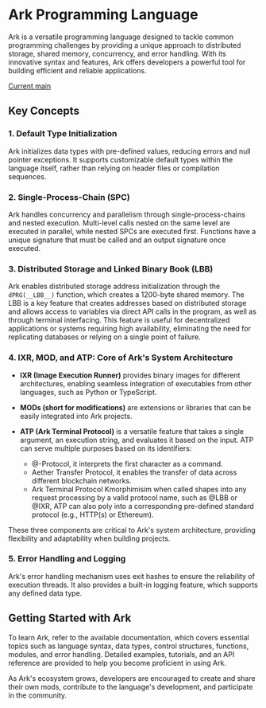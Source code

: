 # Ark Programming Language

Ark is a versatile programming language designed to tackle common programming challenges by providing a unique approach to distributed storage, shared memory, concurrency, and error handling. With its innovative syntax and features, Ark offers developers a powerful tool for building efficient and reliable applications.

[Current main](./.@/mods/base/main)

## Key Concepts

### 1. Default Type Initialization
Ark initializes data types with pre-defined values, reducing errors and null pointer exceptions. It supports customizable default types within the language itself, rather than relying on header files or compilation sequences.

### 2. Single-Process-Chain (SPC)
Ark handles concurrency and parallelism through single-process-chains and nested execution. Multi-level calls nested on the same level are executed in parallel, while nested SPCs are executed first. Functions have a unique signature that must be called and an output signature once executed.

### 3. Distributed Storage and Linked Binary Book (LBB)
Ark enables distributed storage address initialization through the `dPRG(__LBB__)` function, which creates a 1200-byte shared memory. The LBB is a key feature that creates addresses based on distributed storage and allows access to variables via direct API calls in the program, as well as through terminal interfacing. This feature is useful for decentralized applications or systems requiring high availability, eliminating the need for replicating databases or relying on a single point of failure.

### 4. IXR, MOD, and ATP: Core of Ark's System Architecture
- **IXR (Image Execution Runner)** provides binary images for different architectures, enabling seamless integration of executables from other languages, such as Python or TypeScript.     

- **MODs (short for modifications)** are extensions or libraries that can be easily integrated into Ark projects.       

- **ATP (Ark Terminal Protocol)** is a versatile feature that takes a single argument, an execution string, and evaluates it based on the  input. ATP can serve multiple purposes based on its identifiers:
  - @-Protocol, it interprets the first character as a command.
  - Aether Transfer Protocol, it enables the transfer of data across different blockchain networks.
  - Ark Terminal Protocol Kmorphimisim when called shapes into any request processing by a valid protocol name, such as @LBB or @IXR, ATP can also poly into a corresponding pre-defined standard protocol (e.g., HTTP(s) or Ethereum).

These three components are critical to Ark's system architecture, providing flexibility and adaptability when building projects.

### 5. Error Handling and Logging
Ark's error handling mechanism uses exit hashes to ensure the reliability of execution threads. It also provides a built-in logging feature, which supports any defined data type.

## Getting Started with Ark

To learn Ark, refer to the available documentation, which covers essential topics such as language syntax, data types, control structures, functions, modules, and error handling. Detailed examples, tutorials, and an API reference are provided to help you become proficient in using Ark.

As Ark's ecosystem grows, developers are encouraged to create and share their own mods, contribute to the language's development, and participate in the community.

